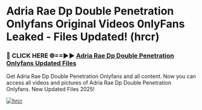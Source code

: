 # Adria Rae Dp Double Penetration Onlyfans Original Videos 0nlyFans Leaked - Files Updated! (hrcr)

<h3>🔴 CLICK HERE 🌐==►► <a href="https://tinyurl.com/3hn5wdd3" rel="nofollow">Adria Rae Dp Double Penetration Onlyfans Updated Files</a></h3>

Get Adria Rae Dp Double Penetration Onlyfans and all content. Now you can access all videos and pictures of Adria Rae Dp Double Penetration Onlyfans. New Updated Files 2025!

[![hrcr](https://i.imgur.com/4HnBqBT.gif)](https://tinyurl.com/3hn5wdd3)
